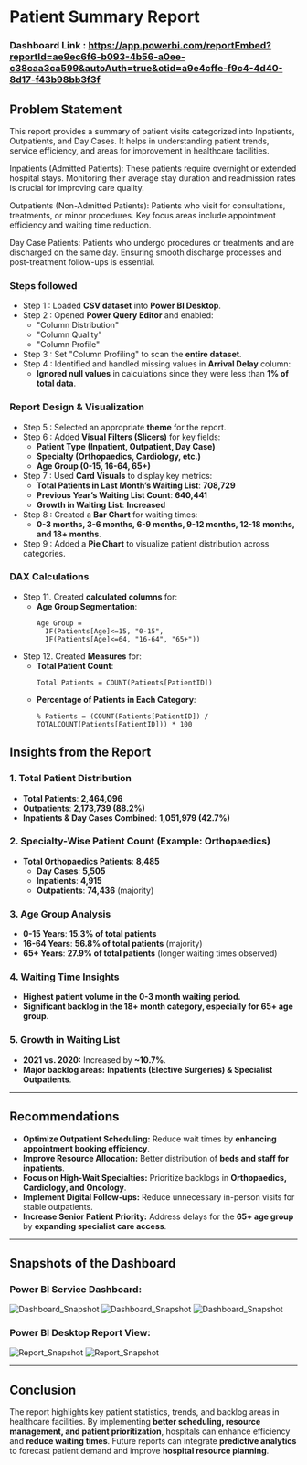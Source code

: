 # Patient Summary Report

### Dashboard Link : https://app.powerbi.com/reportEmbed?reportId=ae9ec6f6-b093-4b56-a0ee-c38caa3ca599&autoAuth=true&ctid=a9e4cffe-f9c4-4d40-8d17-f43b98bb3f3f

## Problem Statement

This report provides a summary of patient visits categorized into Inpatients, Outpatients, and Day Cases. It helps in understanding patient trends, service efficiency, and areas for improvement in healthcare facilities.

Inpatients (Admitted Patients): These patients require overnight or extended hospital stays. Monitoring their average stay duration and readmission rates is crucial for improving care quality.

Outpatients (Non-Admitted Patients): Patients who visit for consultations, treatments, or minor procedures. Key focus areas include appointment efficiency and waiting time reduction.

Day Case Patients: Patients who undergo procedures or treatments and are discharged on the same day. Ensuring smooth discharge processes and post-treatment follow-ups is essential.


### Steps followed 

- Step 1 : Loaded **CSV dataset** into **Power BI Desktop**.
- Step 2 : Opened **Power Query Editor** and enabled:
   - "Column Distribution"
   - "Column Quality"
   - "Column Profile"
- Step 3 : Set "Column Profiling" to scan the **entire dataset**.
- Step 4 : Identified and handled missing values in **Arrival Delay** column:
   - **Ignored null values** in calculations since they were less than **1% of total data**.
   
### **Report Design & Visualization**

- Step 5 : Selected an appropriate **theme** for the report.
- Step 6 : Added **Visual Filters (Slicers)** for key fields:
   - **Patient Type (Inpatient, Outpatient, Day Case)**
   - **Specialty (Orthopaedics, Cardiology, etc.)**
   - **Age Group (0-15, 16-64, 65+)**
- Step 7 : Used **Card Visuals** to display key metrics:
   - **Total Patients in Last Month’s Waiting List**: **708,729**
   - **Previous Year’s Waiting List Count**: **640,441**
   - **Growth in Waiting List**: **Increased**
- Step 8 : Created a **Bar Chart** for waiting times:
   - **0-3 months, 3-6 months, 6-9 months, 9-12 months, 12-18 months, and 18+ months**.
- Step 9 : Added a **Pie Chart** to visualize patient distribution across categories.
### **DAX Calculations**
- Step 11. Created **calculated columns** for:
   - **Age Group Segmentation**:
     ```DAX
     Age Group =
       IF(Patients[Age]<=15, "0-15",
       IF(Patients[Age]<=64, "16-64", "65+"))
     ```
- Step 12. Created **Measures** for:
   - **Total Patient Count**:
     ```DAX
     Total Patients = COUNT(Patients[PatientID])
     ```
   - **Percentage of Patients in Each Category**:
     ```DAX
     % Patients = (COUNT(Patients[PatientID]) / TOTALCOUNT(Patients[PatientID])) * 100
     ```

## **Insights from the Report**

### **1. Total Patient Distribution**
- **Total Patients**: **2,464,096**
- **Outpatients**: **2,173,739 (88.2%)**
- **Inpatients & Day Cases Combined**: **1,051,979 (42.7%)**

### **2. Specialty-Wise Patient Count (Example: Orthopaedics)**
- **Total Orthopaedics Patients**: **8,485**
  - **Day Cases**: **5,505**
  - **Inpatients**: **4,915**
  - **Outpatients**: **74,436** (majority)

### **3. Age Group Analysis**
- **0-15 Years**: **15.3% of total patients**
- **16-64 Years**: **56.8% of total patients** (majority)
- **65+ Years**: **27.9% of total patients** (longer waiting times observed)

### **4. Waiting Time Insights**
- **Highest patient volume in the 0-3 month waiting period.**
- **Significant backlog in the 18+ month category, especially for 65+ age group.**

### **5. Growth in Waiting List**
- **2021 vs. 2020:** Increased by **~10.7%**.
- **Major backlog areas:** **Inpatients (Elective Surgeries) & Specialist Outpatients**.

---

## **Recommendations**
- **Optimize Outpatient Scheduling:** Reduce wait times by **enhancing appointment booking efficiency**.
- **Improve Resource Allocation:** Better distribution of **beds and staff for inpatients**.
- **Focus on High-Wait Specialties:** Prioritize backlogs in **Orthopaedics, Cardiology, and Oncology**.
- **Implement Digital Follow-ups:** Reduce unnecessary in-person visits for stable outpatients.
- **Increase Senior Patient Priority:** Address delays for the **65+ age group** by **expanding specialist care access**.

---

## **Snapshots of the Dashboard**
### **Power BI Service Dashboard:**
![Dashboard_Snapshot](https://github.com/user-attachments/assets/503f485b-c3a3-4846-a4c7-5fa59567a032)
![Dashboard_Snapshot](https://github.com/user-attachments/assets/d66bd2f1-bbbf-41b1-bc94-060083042972)
![Dashboard_Snapshot](https://github.com/user-attachments/assets/f3a0d336-3541-4a27-a402-7ff7585089fa)

### **Power BI Desktop Report View:**
![Report_Snapshot](https://github.com/user-attachments/assets/4e509ecd-8e6c-49c8-883a-08bf86d5991f)
![Report_Snapshot](https://github.com/user-attachments/assets/d659d8f7-a3b9-48aa-b8e4-28b0fd5b23ec)

---

## **Conclusion**
The report highlights key patient statistics, trends, and backlog areas in healthcare facilities. By implementing **better scheduling, resource management, and patient prioritization**, hospitals can enhance efficiency and **reduce waiting times**. Future reports can integrate **predictive analytics** to forecast patient demand and improve **hospital resource planning**.

